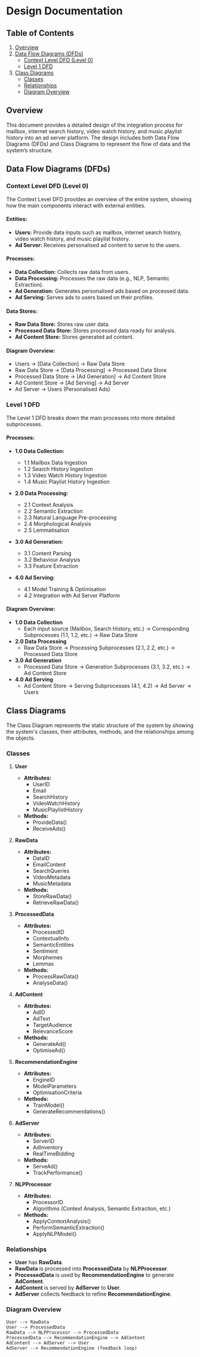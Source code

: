# Design Documentation

## Table of Contents
1. [Overview](#overview)
2. [Data Flow Diagrams (DFDs)](#data-flow-diagrams-dfds)
   - [Context Level DFD (Level 0)](#context-level-dfd-level-0)
   - [Level 1 DFD](#level-1-dfd)
3. [Class Diagrams](#class-diagrams)
   - [Classes](#classes)
   - [Relationships](#relationships)
   - [Diagram Overview](#diagram-overview)

## Overview
This document provides a detailed design of the integration process for mailbox, internet search history, video watch history, and music playlist history into an ad server platform. The design includes both Data Flow Diagrams (DFDs) and Class Diagrams to represent the flow of data and the system’s structure.

## Data Flow Diagrams (DFDs)

### Context Level DFD (Level 0)

The Context Level DFD provides an overview of the entire system, showing how the main components interact with external entities.

#### **Entities:**
- **Users:** Provide data inputs such as mailbox, internet search history, video watch history, and music playlist history.
- **Ad Server:** Receives personalised ad content to serve to the users.

#### **Processes:**
- **Data Collection:** Collects raw data from users.
- **Data Processing:** Processes the raw data (e.g., NLP, Semantic Extraction).
- **Ad Generation:** Generates personalised ads based on processed data.
- **Ad Serving:** Serves ads to users based on their profiles.

#### **Data Stores:**
- **Raw Data Store:** Stores raw user data.
- **Processed Data Store:** Stores processed data ready for analysis.
- **Ad Content Store:** Stores generated ad content.

#### **Diagram Overview:**
- Users → [Data Collection] → Raw Data Store
- Raw Data Store → [Data Processing] → Processed Data Store
- Processed Data Store → [Ad Generation] → Ad Content Store
- Ad Content Store → [Ad Serving] → Ad Server
- Ad Server → Users (Personalised Ads)

### Level 1 DFD

The Level 1 DFD breaks down the main processes into more detailed subprocesses.

#### **Processes:**
- **1.0 Data Collection:**
  - 1.1 Mailbox Data Ingestion
  - 1.2 Search History Ingestion
  - 1.3 Video Watch History Ingestion
  - 1.4 Music Playlist History Ingestion

- **2.0 Data Processing:**
  - 2.1 Context Analysis
  - 2.2 Semantic Extraction
  - 2.3 Natural Language Pre-processing
  - 2.4 Morphological Analysis
  - 2.5 Lemmatisation

- **3.0 Ad Generation:**
  - 3.1 Content Parsing
  - 3.2 Behaviour Analysis
  - 3.3 Feature Extraction

- **4.0 Ad Serving:**
  - 4.1 Model Training & Optimisation
  - 4.2 Integration with Ad Server Platform

#### **Diagram Overview:**
- **1.0 Data Collection**
  - Each input source (Mailbox, Search History, etc.) → Corresponding Subprocesses (1.1, 1.2, etc.) → Raw Data Store
- **2.0 Data Processing**
  - Raw Data Store → Processing Subprocesses (2.1, 2.2, etc.) → Processed Data Store
- **3.0 Ad Generation**
  - Processed Data Store → Generation Subprocesses (3.1, 3.2, etc.) → Ad Content Store
- **4.0 Ad Serving**
  - Ad Content Store → Serving Subprocesses (4.1, 4.2) → Ad Server → Users

## Class Diagrams

The Class Diagram represents the static structure of the system by showing the system's classes, their attributes, methods, and the relationships among the objects.

### Classes

1. **User**
   - **Attributes:**
     - UserID
     - Email
     - SearchHistory
     - VideoWatchHistory
     - MusicPlaylistHistory
   - **Methods:**
     - ProvideData()
     - ReceiveAds()

2. **RawData**
   - **Attributes:**
     - DataID
     - EmailContent
     - SearchQueries
     - VideoMetadata
     - MusicMetadata
   - **Methods:**
     - StoreRawData()
     - RetrieveRawData()

3. **ProcessedData**
   - **Attributes:**
     - ProcessedID
     - ContextualInfo
     - SemanticEntities
     - Sentiment
     - Morphemes
     - Lemmas
   - **Methods:**
     - ProcessRawData()
     - AnalyseData()

4. **AdContent**
   - **Attributes:**
     - AdID
     - AdText
     - TargetAudience
     - RelevanceScore
   - **Methods:**
     - GenerateAd()
     - OptimiseAd()

5. **RecommendationEngine**
   - **Attributes:**
     - EngineID
     - ModelParameters
     - OptimisationCriteria
   - **Methods:**
     - TrainModel()
     - GenerateRecommendations()

6. **AdServer**
   - **Attributes:**
     - ServerID
     - AdInventory
     - RealTimeBidding
   - **Methods:**
     - ServeAd()
     - TrackPerformance()

7. **NLPProcessor**
   - **Attributes:**
     - ProcessorID
     - Algorithms (Context Analysis, Semantic Extraction, etc.)
   - **Methods:**
     - ApplyContextAnalysis()
     - PerformSemanticExtraction()
     - ApplyNLPModel()

### Relationships

- **User** has **RawData**.
- **RawData** is processed into **ProcessedData** by **NLPProcessor**.
- **ProcessedData** is used by **RecommendationEngine** to generate **AdContent**.
- **AdContent** is served by **AdServer** to **User**.
- **AdServer** collects feedback to refine **RecommendationEngine**.

### Diagram Overview

```plaintext
User --> RawData
User --> ProcessedData
RawData --> NLPProcessor --> ProcessedData
ProcessedData --> RecommendationEngine --> AdContent
AdContent --> AdServer --> User
AdServer --> RecommendationEngine (feedback loop)




